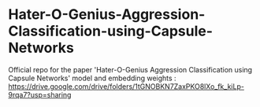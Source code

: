 # Hater-O-Genius-Aggression-Classification-using-Capsule-Networks
Official repo for the paper 'Hater-O-Genius Aggression Classification using Capsule Networks'
model and embedding weights : https://drive.google.com/drive/folders/1tGNOBKN7ZaxPKO8lXo_fk_kiLp-9rqa7?usp=sharing 
